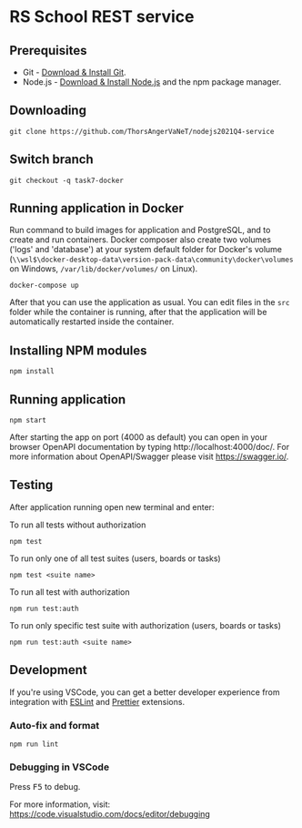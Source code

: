 # RS School REST service

## Prerequisites

- Git - [Download & Install Git](https://git-scm.com/downloads).
- Node.js - [Download & Install Node.js](https://nodejs.org/en/download/) and the npm package manager.

## Downloading

```
git clone https://github.com/ThorsAngerVaNeT/nodejs2021Q4-service
```

## Switch branch

```
git checkout -q task7-docker
```

## Running application in Docker

Run command to build images for application and PostgreSQL, and to create and run containers. Docker composer also create two volumes ('logs' and 'database') at your system default folder for Docker's volume (``\\wsl$\docker-desktop-data\version-pack-data\community\docker\volumes`` on Windows, ``/var/lib/docker/volumes/`` on Linux).

```
docker-compose up
```

After that you can use the application as usual. You can edit files in the `src` folder while the container is running, after that the application will be automatically restarted inside the container.


## Installing NPM modules

```
npm install
```

## Running application

```
npm start
```

After starting the app on port (4000 as default) you can open
in your browser OpenAPI documentation by typing http://localhost:4000/doc/.
For more information about OpenAPI/Swagger please visit https://swagger.io/.

## Testing

After application running open new terminal and enter:

To run all tests without authorization

```
npm test
```

To run only one of all test suites (users, boards or tasks)

```
npm test <suite name>
```

To run all test with authorization

```
npm run test:auth
```

To run only specific test suite with authorization (users, boards or tasks)

```
npm run test:auth <suite name>
```

## Development

If you're using VSCode, you can get a better developer experience from integration with [ESLint](https://marketplace.visualstudio.com/items?itemName=dbaeumer.vscode-eslint) and [Prettier](https://marketplace.visualstudio.com/items?itemName=esbenp.prettier-vscode) extensions.

### Auto-fix and format

```
npm run lint
```

### Debugging in VSCode

Press <kbd>F5</kbd> to debug.

For more information, visit: https://code.visualstudio.com/docs/editor/debugging
